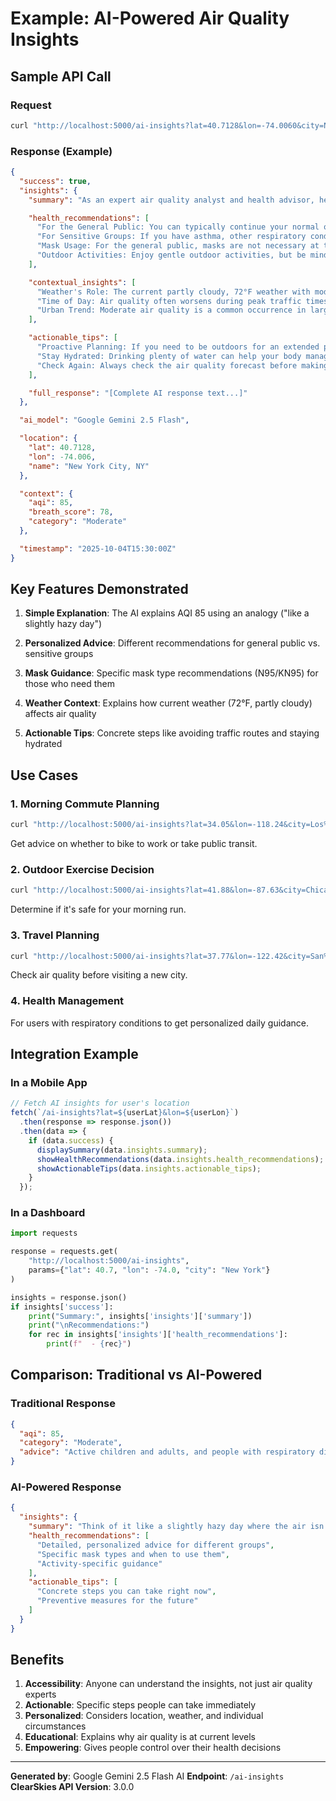 # Example: AI-Powered Air Quality Insights

## Sample API Call

### Request
```bash
curl "http://localhost:5000/ai-insights?lat=40.7128&lon=-74.0060&city=New%20York"
```

### Response (Example)

```json
{
  "success": true,
  "insights": {
    "summary": "As an expert air quality analyst and health advisor, here's a personalized breakdown of New York City's current air quality and what it means for you: Today, the air quality in New York City is at a Moderate level (AQI 85). This means the air is generally acceptable for most people, but there are slightly elevated levels of tiny particles (PM2.5) and traffic-related pollutants (NO2) that could be a concern for a small number of people who are unusually sensitive to air pollution. Think of it like a slightly hazy day where the air isn't perfectly crisp – it's not alarming, but it's also not ideal. The main culprit today is likely the accumulation of vehicle emissions and urban activity in the atmosphere.",

    "health_recommendations": [
      "For the General Public: You can typically continue your normal outdoor activities. Most healthy individuals are unlikely to experience adverse effects from the current air quality.",
      "For Sensitive Groups: If you have asthma, other respiratory conditions, heart disease, or are a child or older adult, you might feel some mild symptoms like coughing or shortness of breath. It's wise to reduce prolonged or strenuous outdoor activities today.",
      "Mask Usage: For the general public, masks are not necessary at this AQI level. However, if you are in a sensitive group and plan to spend a longer period outdoors, especially near heavy traffic, consider wearing a high-quality mask like an N95 or KN95.",
      "Outdoor Activities: Enjoy gentle outdoor activities, but be mindful of your body. Avoid very intense or prolonged exercise, particularly during peak traffic hours, if you belong to a sensitive group."
    ],

    "contextual_insights": [
      "Weather's Role: The current partly cloudy, 72°F weather with moderate humidity isn't actively clearing the air (like strong winds would) nor drastically worsening it. This comfortable, relatively still weather can allow pollutants from daily city life to linger and build up.",
      "Time of Day: Air quality often worsens during peak traffic times (morning and evening commutes) as vehicle emissions are at their highest. Today's reading could reflect lingering effects from a morning commute.",
      "Urban Trend: Moderate air quality is a common occurrence in large, busy cities like NYC due to continuous sources of pollution."
    ],

    "actionable_tips": [
      "Proactive Planning: If you need to be outdoors for an extended period, try to choose routes that avoid heavy traffic. Consider exercising in green spaces or parks further away from major roadways.",
      "Stay Hydrated: Drinking plenty of water can help your body manage air pollution exposure by supporting your respiratory system.",
      "Check Again: Always check the air quality forecast before making plans for extensive outdoor activities, especially if you or your loved ones are in a sensitive group."
    ],

    "full_response": "[Complete AI response text...]"
  },

  "ai_model": "Google Gemini 2.5 Flash",

  "location": {
    "lat": 40.7128,
    "lon": -74.006,
    "name": "New York City, NY"
  },

  "context": {
    "aqi": 85,
    "breath_score": 78,
    "category": "Moderate"
  },

  "timestamp": "2025-10-04T15:30:00Z"
}
```

## Key Features Demonstrated

1. **Simple Explanation**: The AI explains AQI 85 using an analogy ("like a slightly hazy day")

2. **Personalized Advice**: Different recommendations for general public vs. sensitive groups

3. **Mask Guidance**: Specific mask type recommendations (N95/KN95) for those who need them

4. **Weather Context**: Explains how current weather (72°F, partly cloudy) affects air quality

5. **Actionable Tips**: Concrete steps like avoiding traffic routes and staying hydrated

## Use Cases

### 1. Morning Commute Planning
```bash
curl "http://localhost:5000/ai-insights?lat=34.05&lon=-118.24&city=Los%20Angeles"
```
Get advice on whether to bike to work or take public transit.

### 2. Outdoor Exercise Decision
```bash
curl "http://localhost:5000/ai-insights?lat=41.88&lon=-87.63&city=Chicago"
```
Determine if it's safe for your morning run.

### 3. Travel Planning
```bash
curl "http://localhost:5000/ai-insights?lat=37.77&lon=-122.42&city=San%20Francisco"
```
Check air quality before visiting a new city.

### 4. Health Management
For users with respiratory conditions to get personalized daily guidance.

## Integration Example

### In a Mobile App
```javascript
// Fetch AI insights for user's location
fetch(`/ai-insights?lat=${userLat}&lon=${userLon}`)
  .then(response => response.json())
  .then(data => {
    if (data.success) {
      displaySummary(data.insights.summary);
      showHealthRecommendations(data.insights.health_recommendations);
      showActionableTips(data.insights.actionable_tips);
    }
  });
```

### In a Dashboard
```python
import requests

response = requests.get(
    "http://localhost:5000/ai-insights",
    params={"lat": 40.7, "lon": -74.0, "city": "New York"}
)

insights = response.json()
if insights['success']:
    print("Summary:", insights['insights']['summary'])
    print("\nRecommendations:")
    for rec in insights['insights']['health_recommendations']:
        print(f"  - {rec}")
```

## Comparison: Traditional vs AI-Powered

### Traditional Response
```json
{
  "aqi": 85,
  "category": "Moderate",
  "advice": "Active children and adults, and people with respiratory disease should limit prolonged outdoor exertion."
}
```

### AI-Powered Response
```json
{
  "insights": {
    "summary": "Think of it like a slightly hazy day where the air isn't perfectly crisp – it's not alarming, but it's also not ideal. The main culprit today is likely the accumulation of vehicle emissions and urban activity in the atmosphere.",
    "health_recommendations": [
      "Detailed, personalized advice for different groups",
      "Specific mask types and when to use them",
      "Activity-specific guidance"
    ],
    "actionable_tips": [
      "Concrete steps you can take right now",
      "Preventive measures for the future"
    ]
  }
}
```

## Benefits

1. **Accessibility**: Anyone can understand the insights, not just air quality experts
2. **Actionable**: Specific steps people can take immediately
3. **Personalized**: Considers location, weather, and individual circumstances
4. **Educational**: Explains why air quality is at current levels
5. **Empowering**: Gives people control over their health decisions

---

**Generated by**: Google Gemini 2.5 Flash AI
**Endpoint**: `/ai-insights`
**ClearSkies API Version**: 3.0.0
